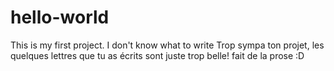 # hello-world
This is my first project.
I don't know what to write 
Trop sympa ton projet, les quelques lettres que tu as écrits sont juste trop belle! fait de la prose :D 
